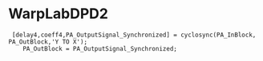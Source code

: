 # WarpLabDPD2
     [delay4,coeff4,PA_OutputSignal_Synchronized] = cyclosync(PA_InBlock, PA_OutBlock,'Y TO X');
        PA_OutBlock = PA_OutputSignal_Synchronized;
